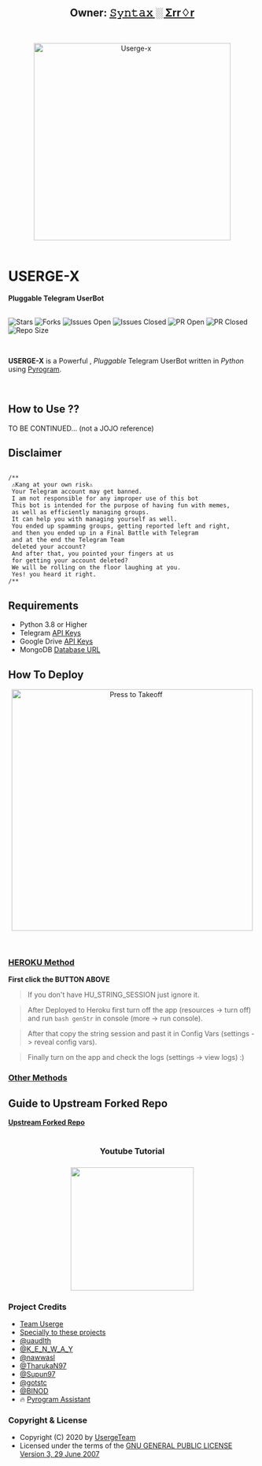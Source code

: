 <h2 align="center"><b>Owner: <a href="https://telegram.dog/deleteduser420">𝚂𝚢𝚗𝚝𝚊𝚡 ░ Σrr♢r</a></b></h2>
<br>

<p align="center">
    <a href="https://github.com/code-rgb/USERGE-X"><img src="https://i.imgur.com/53mdl2v.png" alt="Userge-x" width=400px></a>
    <br>
    <br>
</p>

<h1>USERGE-X</h1>
<b>Pluggable Telegram UserBot</b>
<br>
<br>

![Stars](https://img.shields.io/github/stars/code-rgb/USERGE-X)
![Forks](https://img.shields.io/github/forks/code-rgb/USERGE-X)
![Issues Open](https://img.shields.io/github/issues/code-rgb/USERGE-X)
![Issues Closed](https://img.shields.io/github/issues-closed/code-rgb/USERGE-X)
![PR Open](https://img.shields.io/github/issues-pr/code-rgb/USERGE-X)
![PR Closed](https://img.shields.io/github/issues-pr-closed/code-rgb/USERGE-X)
![Repo Size](https://img.shields.io/github/repo-size/code-rgb/USERGE-X)

<br>

 **USERGE-X** is a Powerful , _Pluggable_ Telegram UserBot written in _Python_ using [Pyrogram](https://github.com/pyrogram/pyrogram).
<br>

<br>

## How to Use ??

TO BE CONTINUED... (not a JOJO reference)


## Disclaimer

                
   ```

/**
    ⚠️Kang at your own risk⚠️          
    Your Telegram account may get banned.
    I am not responsible for any improper use of this bot
    This bot is intended for the purpose of having fun with memes,
    as well as efficiently managing groups.
    It can help you with managing yourself as well.
    You ended up spamming groups, getting reported left and right,
    and then you ended up in a Final Battle with Telegram
    and at the end the Telegram Team
    deleted your account?
    And after that, you pointed your fingers at us
    for getting your account deleted?
    We will be rolling on the floor laughing at you.
    Yes! you heard it right.
/**
```


## Requirements 

* Python 3.8 or Higher
* Telegram [API Keys](https://my.telegram.org/apps)
* Google Drive [API Keys](https://console.developers.google.com/)
* MongoDB [Database URL](https://cloud.mongodb.com/)

## How To Deploy 

<p align="center">
<a href = "https://heroku.com/deploy?template=https://github.com/code-rgb/USERGE-X/tree/alpha"><img src="https://telegra.ph/file/57c4edb389224c9cf9996.png" alt="Press to Takeoff" width="490px"></a></p>
<br>

<h3><a href="https://www.youtube.com/watch?v=dQw4w9WgXcQ">HEROKU Method</a></h3>

<b>First click the BUTTON ABOVE</b> 

  > If you don't have HU_STRING_SESSION just ignore it. 
  
  > After Deployed to Heroku first turn off the app (resources -> turn off) and run `bash genStr` in console (more -> run console). 
  
  > After that copy the string session and past it in Config Vars (settings -> reveal config vars). 
  
  > Finally turn on the app and check the logs (settings -> view logs) :)

<h3><a href="https://telegra.ph/Other-Method-08-10">Other Methods</a></h3>


<h2>Guide to Upstream Forked Repo</h2>
<a href="https://telegra.ph/Upstream-Userge-Forked-Repo-Guide-07-04"><b>Upstream Forked Repo</b></a>
<br>
<br>

<h3 align="center">Youtube Tutorial<h3>
<p align="center"><a href="https://youtu.be/M4T_BJvFqkc"><img src="https://i.imgur.com/VVgSk2m.png" width=250px></a>
</p>

### Project Credits 

* [Team Userge](https://github.com/UsergeTeam)
* [Specially to these projects](https://github.com/UsergeTeam/Userge#inspiration-)
* [@uaudIth](https://t.me/uaudIth)
* [@K_E_N_W_A_Y](https://t.me/K_E_N_W_A_Y)
* [@nawwasl](https://t.me/nawwasl)
* [@TharukaN97](https://t.me/TharukaN97)
* [@Supun97](https://t.me/Supun97)
* [@gotstc](https://t.me/gotstc)
* [@BINOD](https://t.me/binod)
* 🔥 [Pyrogram Assistant](https://github.com/pyrogram/assistant)

### Copyright & License 

* Copyright (C) 2020 by [UsergeTeam](https://github.com/UsergeTeam) 
* Licensed under the terms of the [GNU GENERAL PUBLIC LICENSE Version 3, 29 June 2007](https://github.com/code-rgb/Userge/blob/master/LICENSE)
